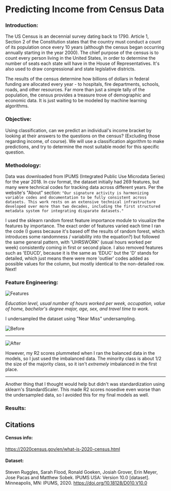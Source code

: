 # Predicting Income from Census Data

### Introduction:

The US Census is an decennial survey dating back to 1790. Article 1, Section 2 of the Constitution states that the country must conduct a count of its population once every 10 years (although the census began occurring annually starting in the year 2000). The chief purpose of the census is to count every person living in the United States, in order to determine the number of seats each state will have in the House of Representatives. It's also used to draw congressional and state legislative districts.

The results of the census determine how billions of dollars in federal funding are allocated every year - to hospitals, fire departments, schools, roads, and other resources. Far more than just a simple tally of the population, the census provides a treasure trove of demographic and economic data. It is just waiting to be modeled by machine learning algorithms.

### Objective:

Using classification, can we predict an individual's income bracket by looking at their answers to the questions on the census? (Excluding those regarding income, of course). We will use a classification algorithm to make predictions, and try to determine the most suitable model for this specific question.

### Methodology:

Data was downloaded from IPUMS (Integrated Public Use Microdata Series) for the year 2018. In csv format, the dataset initially had 269 features, but many were technical codes for tracking data across different years. Per the website's "About" section: `"Our signature activity is harmonizing variable codes and documentation to be fully consistent across datasets. This work rests on an extensive technical infrastructure developed over more than two decades, including the first structured metadata system for integrating disparate datasets."`

I used the sklearn random forest feature importance module to visualize the features by importance. The exact order of features varied each time I ran the code (I guess because it's based off the results of random forest, which introduces some randomness / variability into the equation?) but followed the same general pattern, with 'UHRSWORK' (usual hours worked per week) consistently coming in first or second place. I also removed features such as 'EDUCD', because it is the same as 'EDUC' but the 'D' stands for detailed, which just means there were more 'outlier' codes added as possible values for the column, but mostly identical to the non-detailed row. Next!

### Feature Engineering:

![Features](https://i.imgur.com/GTFiw9L.png)

*Education level, usual number of hours worked per week, occupation, value of home, bachelor's degree major, age, sex, and travel time to work.*

I undersampled the dataset using "Near Miss" undersampling.

![Before](https://i.imgur.com/H0i5IfA.png)

---
![After](https://i.imgur.com/O51IKw9.png)

However, my R2 scores plummeted when I ran the balanced data in the models, so I just used the imbalanced data. The minority class is about 1/2 the size of the majority class, so it isn't *extremely* imbalanced in the first place.

---

Another thing that I thought would help but didn't was standardization using sklearn's StandardScaler. This made R2 scores nosedive even worse than the undersampled data, so I avoided this for my final models as well.


### Results: <br>



## Citations
#### Census info:
https://2020census.gov/en/what-is-2020-census.html

#### Dataset:
Steven Ruggles, Sarah Flood, Ronald Goeken, Josiah Grover, Erin Meyer, Jose Pacas and Matthew Sobek. IPUMS USA: Version 10.0 [dataset]. Minneapolis, MN: IPUMS, 2020. https://doi.org/10.18128/D010.V10.0
